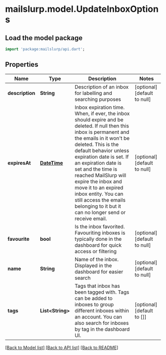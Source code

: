 # mailslurp.model.UpdateInboxOptions

## Load the model package
```dart
import 'package:mailslurp/api.dart';
```

## Properties
Name | Type | Description | Notes
------------ | ------------- | ------------- | -------------
**description** | **String** | Description of an inbox for labelling and searching purposes | [optional] [default to null]
**expiresAt** | [**DateTime**](DateTime) | Inbox expiration time. When, if ever, the inbox should expire and be deleted. If null then this inbox is permanent and the emails in it won&#39;t be deleted. This is the default behavior unless expiration date is set. If an expiration date is set and the time is reached MailSlurp will expire the inbox and move it to an expired inbox entity. You can still access the emails belonging to it but it can no longer send or receive email. | [optional] [default to null]
**favourite** | **bool** | Is the inbox favorited. Favouriting inboxes is typically done in the dashboard for quick access or filtering | [optional] [default to null]
**name** | **String** | Name of the inbox. Displayed in the dashboard for easier search | [optional] [default to null]
**tags** | **List&lt;String&gt;** | Tags that inbox has been tagged with. Tags can be added to inboxes to group different inboxes within an account. You can also search for inboxes by tag in the dashboard UI. | [optional] [default to []]

[[Back to Model list]](../README#documentation-for-models) [[Back to API list]](../README#documentation-for-api-endpoints) [[Back to README]](../README)


